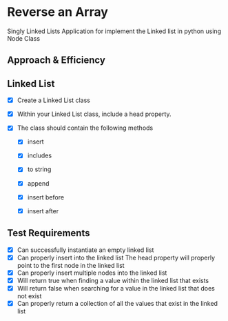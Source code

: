 # Reverse an Array

<!-- Description of the challenge -->

Singly Linked Lists Application for implement the Linked list in python
using Node Class

## Approach & Efficiency

<!-- What approach did you take? Discuss Why. What is the Big O space/time for this approach? -->

## Linked List

- [x] Create a Linked List class
- [x] Within your Linked List class, include a head property.
- [x] The class should contain the following methods

    - [x] insert
    - [x] includes
    - [x] to string
    - [x] append
    - [x] insert before
    - [x] insert after


## Test Requirements

* [x] Can successfully instantiate an empty linked list
* [x] Can properly insert into the linked list
The head property will properly point to the first node in the linked list
* [x] Can properly insert multiple nodes into the linked list
* [x] Will return true when finding a value within the linked list that exists
* [x] Will return false when searching for a value in the linked list that does not exist
* [x] Can properly return a collection of all the values that exist in the linked list
